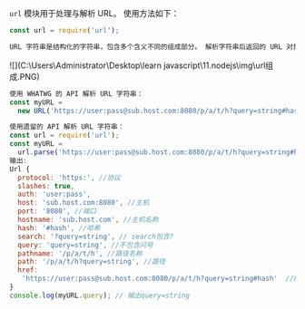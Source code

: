 `url` 模块用于处理与解析 URL。 使用方法如下： 

``` js
const url = require('url');
```

```js
URL 字符串是结构化的字符串，包含多个含义不同的组成部分。 解析字符串后返回的 URL 对象，每个属性对应字符串的各个组成部分。
```

![](C:\Users\Administrator\Desktop\learn javascript\11.nodejs\img\url组成.PNG)

```js
使用 WHATWG 的 API 解析 URL 字符串：
const myURL =
  new URL('https://user:pass@sub.host.com:8080/p/a/t/h?query=string#hash');
```



```js
使用遗留的 API 解析 URL 字符串：
const url = require('url');
const myURL =
  url.parse('https://user:pass@sub.host.com:8080/p/a/t/h?query=string#hash');
输出:
Url {
  protocol: 'https:', //协议
  slashes: true,
  auth: 'user:pass',
  host: 'sub.host.com:8080', //主机
  port: '8080', //端口
  hostname: 'sub.host.com', //主机名称
  hash: '#hash', //哈希
  search: '?query=string', // search包含?
  query: 'query=string', //不包含问号
  pathname: '/p/a/t/h', //路径名称
  path: '/p/a/t/h?query=string', //路径
  href:
   'https://user:pass@sub.host.com:8080/p/a/t/h?query=string#hash'  //href连接
}
console.log(myURL.query); // 输出query=string
```











